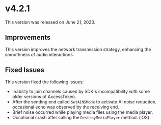 # v4.2.1

This version was released on June 21, 2023.

## Improvements

This version improves the network transmission strategy, enhancing the smoothness of audio interactions.

## Fixed Issues

This version fixed the following issues:

- Inability to join channels caused by SDK's incompatibility with some older versions of AccessToken.
- After the sending end called `SetAINSMode` to activate AI noise reduction, occasional echo was observed by the receiving end.
- Brief noise occurred while playing media files using the media player.
- Occational crash after calling the `DestroyMediaPlayer` method. (iOS)

